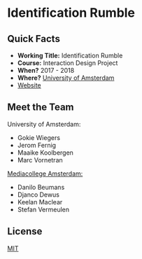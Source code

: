# Identification Rumble

## Quick Facts
- **Working Title:** Identification Rumble
- **Course:** Interaction Design Project
- **When?** 2017 - 2018
- **Where?** [University of Amsterdam](http://www.uva.nl/en/home)
- [Website](http://uva-hcm.com/index.php?title=ID2017-team5)

## Meet the Team
University of Amsterdam:
- Gokie Wiegers
- Jerom Fernig
- Maaike Koolbergen
- Marc Vornetran

[Mediacollege Amsterdam:](https://www.ma-web.nl/)
- Danilo Beumans
- Djanco Dewus
- Keelan Maclear
- Stefan Vermeulen

## License
[MIT](https://github.com/marc1404/identification-rumble/blob/master/LICENSE)
